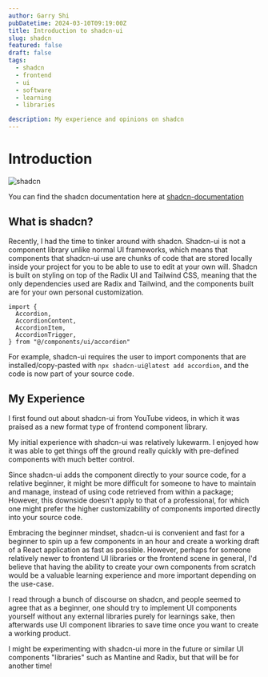```yaml
---
author: Garry Shi
pubDatetime: 2024-03-10T09:19:00Z
title: Introduction to shadcn-ui
slug: shadcn
featured: false
draft: false
tags:
  - shadcn
  - frontend
  - ui
  - software
  - learning
  - libraries

description: My experience and opinions on shadcn
---
```


# Introduction

![shadcn](@assets/images/shadcn.webp)

You can find the shadcn documentation here at [shadcn-documentation](https://ui.shadcn.com/docs/installation)

## What is shadcn?

Recently, I had the time to tinker around with shadcn. Shadcn-ui is not a component library unlike normal UI frameworks, which means that components that shadcn-ui use are chunks of code that are stored locally inside your project for you to be able to use to edit at your own will. Shadcn is built on styling on top of the Radix UI and Tailwind CSS, meaning that the only dependencies used are Radix and Tailwind, and the components built are for your own personal customization.

```
import {
  Accordion,
  AccordionContent,
  AccordionItem,
  AccordionTrigger,
} from "@/components/ui/accordion"
```

For example, shadcn-ui requires the user to import components that are installed/copy-pasted with `npx shadcn-ui@latest add accordion`, and the code is now part of your source code.

## My Experience

I first found out about shadcn-ui from YouTube videos, in which it was praised as a new format type of frontend component library.

My initial experience with shadcn-ui was relatively lukewarm. I enjoyed how it was able to get things off the ground really quickly with pre-defined components with much better control.

Since shadcn-ui adds the component directly to your source code, for a relative beginner, it might be more difficult for someone to have to maintain and manage, instead of using code retrieved from within a package; However, this downside doesn't apply to that of a professional, for which one might prefer the higher customizability of components imported directly into your source code.

Embracing the beginner mindset, shadcn-ui is convenient and fast for a beginner to spin up a few components in an hour and create a working draft of a React application as fast as possible. However, perhaps for someone relatively newer to frontend UI libraries or the frontend scene in general, I'd believe that having the ability to create your own components from scratch would be a valuable learning experience and more important depending on the use-case.

I read through a bunch of discourse on shadcn, and people seemed to agree that as a beginner, one should try to implement UI components yourself without any external libraries purely for learnings sake, then afterwards use UI component libraries to save time once you want to create a working product.

I might be experimenting with shadcn-ui more in the future or similar UI components "libraries" such as Mantine and Radix, but that will be for another time!
